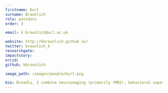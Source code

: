 ```yaml
---
firstname: Kurt 
surname: Braunlich
role: postdocs
order: 3

email: k.braunlich@ucl.ac.uk

website: http://kbraunlich.github.io/
twitter: braunlich_k
researchgate:
impactstory:
orcid:
github: kbraunlich

image_path: /images/people/kurt.png

bio: Broadly, I combine neuroimaging (primarily fMRI), behavioral experimentation, mathematical modeling, and modern “machine-learning” approaches to investigate biological mechanisms underlying our ability to draw meaningful information from the world around us. My work is closely related to the fields of categorization and decision-making.
---
```

